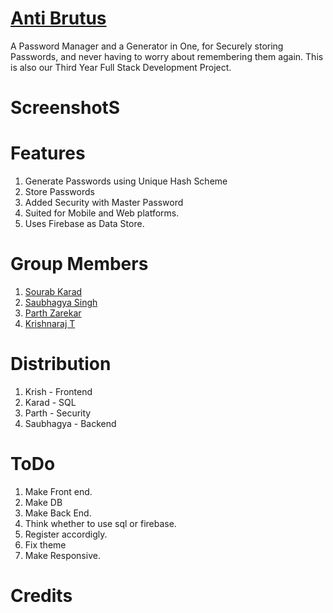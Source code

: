 # [Anti Brutus](https://antibrutus.surge.sh)

A Password Manager and a Generator in One, for Securely storing Passwords, and never having to worry about remembering them again.
This is also our Third Year Full Stack Development Project.

# ScreenshotS

# Features
1. Generate Passwords using Unique Hash Scheme
2. Store Passwords
3. Added Security with Master Password
4. Suited for Mobile and Web platforms.
5. Uses Firebase as Data Store.

# Group Members

1. [Sourab Karad](https://github.com/sourab777karad)
2. [Saubhagya Singh](https://github.com/SaubhagyaSingh)
3. [Parth Zarekar](https://github.com/Parth4123)
4. [Krishnaraj T](https://krishnarajt.surge.sh)

# Distribution

1. Krish - Frontend
2. Karad - SQL
3. Parth - Security
4. Saubhagya - Backend

# ToDo

1. Make Front end.
2. Make DB
3. Make Back End.
4. Think whether to use sql or firebase.
5. Register accordigly.
6. Fix theme
7. Make Responsive.

# Credits
